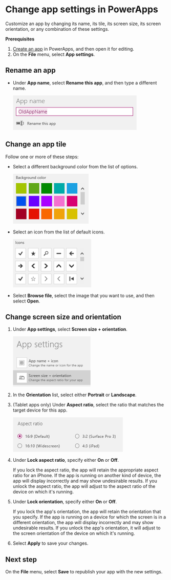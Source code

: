 <properties
	pageTitle="Change app settings | Microsoft PowerApps"
	description="Step-by-step instructions for changing settings such as the screen size and orientation, the app name, and the app icon"
	services=""
	suite="powerapps"
	documentationCenter="na"
	authors="AFTOwen"
	manager="dwrede"
	editor=""
	tags=""/>

<tags
   ms.service="powerapps"
   ms.devlang="na"
   ms.topic="article"
   ms.tgt_pltfrm="na"
   ms.workload="na"
   ms.date="01/21/2015"
   ms.author="anneta"/>

# Change app settings in PowerApps #
Customize an app by changing its name, its tile, its screen size, its screen orientation, or any combination of these settings.

**Prerequisites**

1. [Create an app](quick-tour-other.md) in PowerApps, and then open it for editing.
1. On the **File** menu, select **App settings**.

## Rename an app ##
- Under **App name**, select **Rename this app**, and then type a different name.

	![Close an app](./media/change-app-settings/rename-app.png)

## Change an app tile ##
Follow one or more of these steps:

- Select a different background color from the list of options.

	![Select a tile color](./media/change-app-settings/tile-colors.png)

- Select an icon from the list of default icons.

	![Select a tile icon](./media/change-app-settings/tile-icons.png)

- Select **Browse file**, select the image that you want to use, and then select **Open**.

## Change screen size and orientation ##
1. Under **App settings**, select **Screen size + orientation**.

	![Option to change the screen size and orientation of an app](./media/change-app-settings/size-orientation.png)

1. In the **Orientation** list, select either **Portrait** or **Landscape**.

1. (Tablet apps only) Under **Aspect ratio**, select the ratio that matches the target device for this app.

	![Change the aspect ratio of a tablet app](./media/change-app-settings/aspect-tablet.png)

1. Under **Lock aspect ratio**, specify either **On** or **Off**.

	If you lock the aspect ratio, the app will retain the appropriate aspect ratio for an iPhone. If the app is running on another kind of device, the app will display incorrectly and may show undesirable results. If you unlock the aspect ratio, the app will adjust to the aspect ratio of the device on which it's running.

1. Under **Lock orientation**, specify either **On** or **Off**.

	If you lock the app's orientation, the app will retain the orientation that you specify. If the app is running on a device for which the screen is in a different orientation, the app will display incorrectly and may show undesirable results. If you unlock the app's orientation, it will adjust to the screen orientation of the device on which it's running.

1. Select **Apply** to save your changes.

## Next step #
On the **File** menu, select **Save** to republish your app with the new settings.
